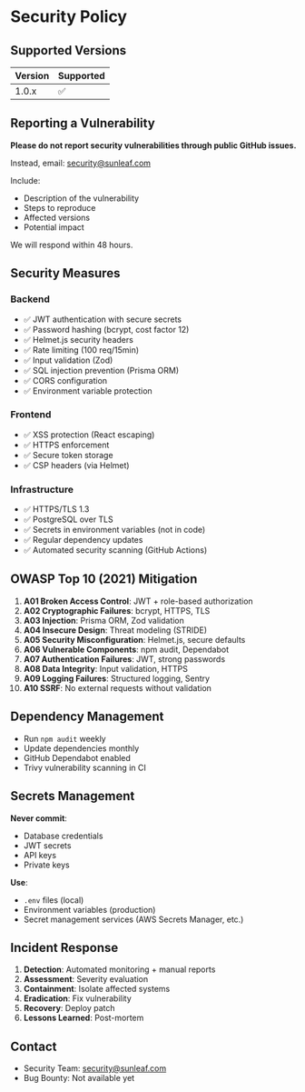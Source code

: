 # Security Policy

## Supported Versions

| Version | Supported          |
| ------- | ------------------ |
| 1.0.x   | :white_check_mark: |

## Reporting a Vulnerability

**Please do not report security vulnerabilities through public GitHub issues.**

Instead, email: security@sunleaf.com

Include:
- Description of the vulnerability
- Steps to reproduce
- Affected versions
- Potential impact

We will respond within 48 hours.

## Security Measures

### Backend
- ✅ JWT authentication with secure secrets
- ✅ Password hashing (bcrypt, cost factor 12)
- ✅ Helmet.js security headers
- ✅ Rate limiting (100 req/15min)
- ✅ Input validation (Zod)
- ✅ SQL injection prevention (Prisma ORM)
- ✅ CORS configuration
- ✅ Environment variable protection

### Frontend
- ✅ XSS protection (React escaping)
- ✅ HTTPS enforcement
- ✅ Secure token storage
- ✅ CSP headers (via Helmet)

### Infrastructure
- ✅ HTTPS/TLS 1.3
- ✅ PostgreSQL over TLS
- ✅ Secrets in environment variables (not in code)
- ✅ Regular dependency updates
- ✅ Automated security scanning (GitHub Actions)

## OWASP Top 10 (2021) Mitigation

1. **A01 Broken Access Control**: JWT + role-based authorization
2. **A02 Cryptographic Failures**: bcrypt, HTTPS, TLS
3. **A03 Injection**: Prisma ORM, Zod validation
4. **A04 Insecure Design**: Threat modeling (STRIDE)
5. **A05 Security Misconfiguration**: Helmet.js, secure defaults
6. **A06 Vulnerable Components**: npm audit, Dependabot
7. **A07 Authentication Failures**: JWT, strong passwords
8. **A08 Data Integrity**: Input validation, HTTPS
9. **A09 Logging Failures**: Structured logging, Sentry
10. **A10 SSRF**: No external requests without validation

## Dependency Management

- Run `npm audit` weekly
- Update dependencies monthly
- GitHub Dependabot enabled
- Trivy vulnerability scanning in CI

## Secrets Management

**Never commit**:
- Database credentials
- JWT secrets
- API keys
- Private keys

**Use**:
- `.env` files (local)
- Environment variables (production)
- Secret management services (AWS Secrets Manager, etc.)

## Incident Response

1. **Detection**: Automated monitoring + manual reports
2. **Assessment**: Severity evaluation
3. **Containment**: Isolate affected systems
4. **Eradication**: Fix vulnerability
5. **Recovery**: Deploy patch
6. **Lessons Learned**: Post-mortem

## Contact

- Security Team: security@sunleaf.com
- Bug Bounty: Not available yet
